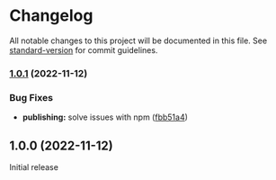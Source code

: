 # Changelog

All notable changes to this project will be documented in this file. See [standard-version](https://github.com/conventional-changelog/standard-version) for commit guidelines.

### [1.0.1](https://github.com/NLueg/localforage-cordova-sq-lite-driver/compare/v1.0.0...v1.0.1) (2022-11-12)


### Bug Fixes

* **publishing:** solve issues with npm ([fbb51a4](https://github.com/NLueg/localforage-cordova-sq-lite-driver/commit/fbb51a45f77f71ee664bdd29345eb305aa32d30b))

## 1.0.0 (2022-11-12)

Initial release
